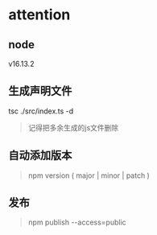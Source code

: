# attention

## node 
v16.13.2

## 生成声明文件
tsc ./src/index.ts -d  
> 记得把多余生成的js文件删除

## 自动添加版本
> npm version ( major | minor | patch )

## 发布
> npm publish --access=public

